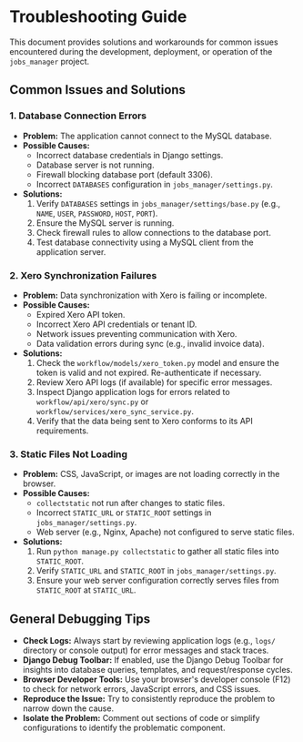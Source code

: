 # Troubleshooting Guide

This document provides solutions and workarounds for common issues encountered during the development, deployment, or operation of the `jobs_manager` project.

## Common Issues and Solutions

### 1. Database Connection Errors

*   **Problem:** The application cannot connect to the MySQL database.
*   **Possible Causes:**
    *   Incorrect database credentials in Django settings.
    *   Database server is not running.
    *   Firewall blocking database port (default 3306).
    *   Incorrect `DATABASES` configuration in `jobs_manager/settings.py`.
*   **Solutions:**
    1.  Verify `DATABASES` settings in `jobs_manager/settings/base.py` (e.g., `NAME`, `USER`, `PASSWORD`, `HOST`, `PORT`).
    2.  Ensure the MySQL server is running.
    3.  Check firewall rules to allow connections to the database port.
    4.  Test database connectivity using a MySQL client from the application server.

### 2. Xero Synchronization Failures

*   **Problem:** Data synchronization with Xero is failing or incomplete.
*   **Possible Causes:**
    *   Expired Xero API token.
    *   Incorrect Xero API credentials or tenant ID.
    *   Network issues preventing communication with Xero.
    *   Data validation errors during sync (e.g., invalid invoice data).
*   **Solutions:**
    1.  Check the `workflow/models/xero_token.py` model and ensure the token is valid and not expired. Re-authenticate if necessary.
    2.  Review Xero API logs (if available) for specific error messages.
    3.  Inspect Django application logs for errors related to `workflow/api/xero/sync.py` or `workflow/services/xero_sync_service.py`.
    4.  Verify that the data being sent to Xero conforms to its API requirements.

### 3. Static Files Not Loading

*   **Problem:** CSS, JavaScript, or images are not loading correctly in the browser.
*   **Possible Causes:**
    *   `collectstatic` not run after changes to static files.
    *   Incorrect `STATIC_URL` or `STATIC_ROOT` settings in `jobs_manager/settings.py`.
    *   Web server (e.g., Nginx, Apache) not configured to serve static files.
*   **Solutions:**
    1.  Run `python manage.py collectstatic` to gather all static files into `STATIC_ROOT`.
    2.  Verify `STATIC_URL` and `STATIC_ROOT` in `jobs_manager/settings.py`.
    3.  Ensure your web server configuration correctly serves files from `STATIC_ROOT` at `STATIC_URL`.

## General Debugging Tips

*   **Check Logs:** Always start by reviewing application logs (e.g., `logs/` directory or console output) for error messages and stack traces.
*   **Django Debug Toolbar:** If enabled, use the Django Debug Toolbar for insights into database queries, templates, and request/response cycles.
*   **Browser Developer Tools:** Use your browser's developer console (F12) to check for network errors, JavaScript errors, and CSS issues.
*   **Reproduce the Issue:** Try to consistently reproduce the problem to narrow down the cause.
*   **Isolate the Problem:** Comment out sections of code or simplify configurations to identify the problematic component.